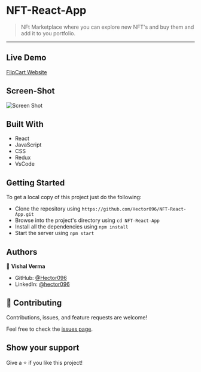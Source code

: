 # NFT-React-App

> NFt Marketplace where you can explore new NFT's and buy them and add it to you portfolio.

---

## Live Demo

[FlipCart Website](https://deploy-preview-4--peaceful-meninsky-cc6a1e.netlify.app)


## Screen-Shot

![Screen Shot](./asset/screenshot.png)

## Built With

- React
- JavaScript
- CSS
- Redux
- VsCode

## Getting Started

To get a local copy of this project just do the following:

- Clone the repository using `https://github.com/Hector096/NFT-React-App.git`
- Browse into the project's directory using `cd NFT-React-App`
- Install all the dependencies using `npm install`
- Start the server using `npm start`

## Authors

👤 **Vishal Verma**

- GitHub: [@Hector096](https://github.com/Hector096)
- LinkedIn: [@hector096](https://www.linkedin.com/in/hector096/)

## 🤝 Contributing

Contributions, issues, and feature requests are welcome!

Feel free to check the [issues page](https://github.com/Hector096/NFT-React-App/issues).

## Show your support

Give a ⭐️ if you like this project!
